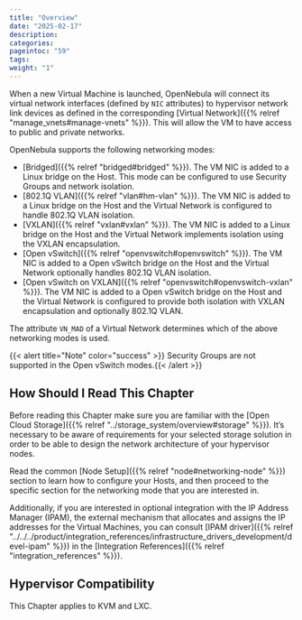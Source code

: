 ```yaml
---
title: "Overview"
date: "2025-02-17"
description:
categories:
pageintoc: "59"
tags:
weight: "1"
---
```


<a id="nm"></a>

<!--# Overview -->

When a new Virtual Machine is launched, OpenNebula will connect its virtual network interfaces (defined by `NIC` attributes) to hypervisor network link devices as defined in the corresponding [Virtual Network]({{% relref "manage_vnets#manage-vnets" %}}). This will allow the VM to have access to public and private networks.

OpenNebula supports the following networking modes:

* [Bridged]({{% relref "bridged#bridged" %}}). The VM NIC is added to a Linux bridge on the Host. This mode can be configured to use Security Groups and network isolation.
* [802.1Q VLAN]({{% relref "vlan#hm-vlan" %}}). The VM NIC is added to a Linux bridge on the Host and the Virtual Network is configured to handle 802.1Q VLAN isolation.
* [VXLAN]({{% relref "vxlan#vxlan" %}}). The VM NIC is added to a Linux bridge on the Host and the Virtual Network implements isolation using the VXLAN encapsulation.
* [Open vSwitch]({{% relref "openvswitch#openvswitch" %}}). The VM NIC is added to a Open vSwitch bridge on the Host and the Virtual Network optionally handles 802.1Q VLAN isolation.
* [Open vSwitch on VXLAN]({{% relref "openvswitch#openvswitch-vxlan" %}}). The VM NIC is added to a Open vSwitch bridge on the Host and the Virtual Network is configured to provide both isolation with VXLAN encapsulation and optionally 802.1Q VLAN.

The attribute `VN_MAD` of a Virtual Network determines which of the above networking modes is used.

{{< alert title="Note" color="success" >}}
Security Groups are not supported in the Open vSwitch modes.{{< /alert >}} 

## How Should I Read This Chapter

Before reading this Chapter make sure you are familiar with the [Open Cloud Storage]({{% relref "../storage_system/overview#storage" %}}). It’s necessary to be aware of requirements for your selected storage solution in order to be able to design the network architecture of your hypervisor nodes.

Read the common [Node Setup]({{% relref "node#networking-node" %}}) section to learn how to configure your Hosts, and then proceed to the specific section for the networking mode that you are interested in.

Additionally, if you are interested in optional integration with the IP Address Manager (IPAM), the external mechanism that allocates and assigns the IP addresses for the Virtual Machines, you can consult [IPAM driver]({{% relref "../../../product/integration_references/infrastructure_drivers_development/devel-ipam" %}}) in the [Integration References]({{% relref "integration_references" %}}).

## Hypervisor Compatibility

This Chapter applies to KVM and LXC.
